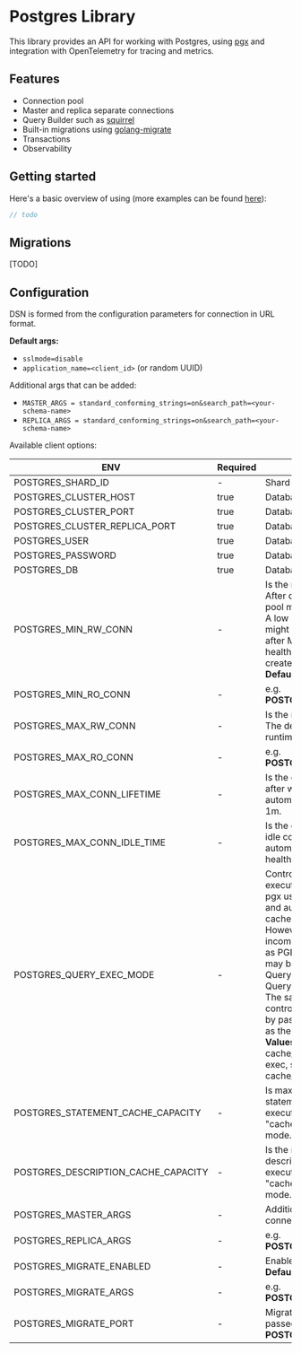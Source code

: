 # Postgres Library

This library provides an API for working with Postgres, using [pgx](github.com/jackc/pgx) and
integration with OpenTelemetry for tracing and metrics.

## Features

- Connection pool
- Master and replica separate connections
- Query Builder such as [squirrel](github.com/Masterminds/squirrel)
- Built-in migrations using [golang-migrate](github.com/golang-migrate/migrate)
- Transactions
- Observability

## Getting started

Here's a basic overview of using (more examples can be found [here](github.com/mkbeh/postgres/examples)):

```go
// todo
```

## Migrations

[TODO]

## Configuration

DSN is formed from the configuration parameters for connection in URL format.

**Default args:**

* `sslmode=disable`
* `application_name=<client_id>` (or random UUID)

Additional args that can be added:

* `MASTER_ARGS = standard_conforming_strings=on&search_path=<your-schema-name>`
* `REPLICA_ARGS = standard_conforming_strings=on&search_path=<your-schema-name>`

Available client options:

| ENV                                 | Required | Description                                                                                                                                                                                                                                                                                                                                                                                                                                                                                                                                               |
|-------------------------------------|----------|-----------------------------------------------------------------------------------------------------------------------------------------------------------------------------------------------------------------------------------------------------------------------------------------------------------------------------------------------------------------------------------------------------------------------------------------------------------------------------------------------------------------------------------------------------------|
| POSTGRES_SHARD_ID                   | -        | Shard ID. **Default**: 0.                                                                                                                                                                                                                                                                                                                                                                                                                                                                                                                                 |
| POSTGRES_CLUSTER_HOST               | true     | Database host.                                                                                                                                                                                                                                                                                                                                                                                                                                                                                                                                            |
| POSTGRES_CLUSTER_PORT               | true     | Database master port.                                                                                                                                                                                                                                                                                                                                                                                                                                                                                                                                     |
| POSTGRES_CLUSTER_REPLICA_PORT       | true     | Database replica port.                                                                                                                                                                                                                                                                                                                                                                                                                                                                                                                                    |
| POSTGRES_USER                       | true     | Database user.                                                                                                                                                                                                                                                                                                                                                                                                                                                                                                                                            |
| POSTGRES_PASSWORD                   | true     | Database password.                                                                                                                                                                                                                                                                                                                                                                                                                                                                                                                                        |
| POSTGRES_DB                         | true     | Database name.                                                                                                                                                                                                                                                                                                                                                                                                                                                                                                                                            |
| POSTGRES_MIN_RW_CONN                | -        | Is the minimum size of the pool. After connection closes, the pool might dip below MinConns. A low number of MinConns might mean the pool is empty after MaxConnLifetime until the health check has a chance to create new connections. **Default**: 1.                                                                                                                                                                                                                                                                                                   |
| POSTGRES_MIN_RO_CONN                | -        | e.g. **POSTGRES_MIN_RW_CONN**.                                                                                                                                                                                                                                                                                                                                                                                                                                                                                                                            |
| POSTGRES_MAX_RW_CONN                | -        | Is the maximum size of the pool. The default is the greater of 4 or runtime.NumCPU().                                                                                                                                                                                                                                                                                                                                                                                                                                                                     |
| POSTGRES_MAX_RO_CONN                | -        | e.g. **POSTGRES_MAX_RW_CONN**                                                                                                                                                                                                                                                                                                                                                                                                                                                                                                                             |
| POSTGRES_MAX_CONN_LIFETIME          | -        | Is the duration since creation after which a connection will be automatically closed. **Default**: 1m.                                                                                                                                                                                                                                                                                                                                                                                                                                                    |
| POSTGRES_MAX_CONN_IDLE_TIME         | -        | Is the duration after which an idle connection will be automatically closed by the health check. **Default**: 30s.                                                                                                                                                                                                                                                                                                                                                                                                                                        |
| POSTGRES_QUERY_EXEC_MODE            | -        | Controls the default mode for executing queries. By default pgx uses the extended protocol and automatically prepares and caches prepared statements. However, this may be incompatible with proxies such as PGBouncer. In this case it may be preferable to use QueryExecModeExec or QueryExecModeSimpleProtocol. The same functionality can be controlled on a per query basis by passing a QueryExecMode as the first query argument. **Values**: cache_statement, cache_describe, describe_exec, exec, simple_protocol. **Default**: cache_statement. |
| POSTGRES_STATEMENT_CACHE_CAPACITY   | -        | Is maximum size of the statement cache used when executing a query with "cache_statement" query exec mode. **Default**: 128.                                                                                                                                                                                                                                                                                                                                                                                                                              |
| POSTGRES_DESCRIPTION_CACHE_CAPACITY | -        | Is the maximum size of the description cache used when executing a query with "cache_describe" query exec mode. **Default**: 512.                                                                                                                                                                                                                                                                                                                                                                                                                         |
| POSTGRES_MASTER_ARGS                | -        | Additional arguments for connection string.                                                                                                                                                                                                                                                                                                                                                                                                                                                                                                               |
| POSTGRES_REPLICA_ARGS               | -        | e.g. **POSTGRES_REPLICA_ARGS**                                                                                                                                                                                                                                                                                                                                                                                                                                                                                                                            |
| POSTGRES_MIGRATE_ENABLED            | -        | Enable migrations if passed. **Default**: false.                                                                                                                                                                                                                                                                                                                                                                                                                                                                                                          |
| POSTGRES_MIGRATE_ARGS               | -        | e.g. **POSTGRES_MASTER_ARGS**                                                                                                                                                                                                                                                                                                                                                                                                                                                                                                                             |
| POSTGRES_MIGRATE_PORT               | -        | Migrate port. if value is not passed by default value is used **POSTGRES_CLUSTER_PORT**.                                                                                                                                                                                                                                                                                                                                                                                                                                                                  |